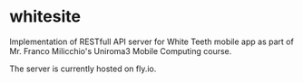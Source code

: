 # whitesite

Implementation of RESTfull API server for White Teeth mobile app as part of Mr. Franco Milicchio's Uniroma3 Mobile Computing course.


The server is currently hosted on fly.io.
